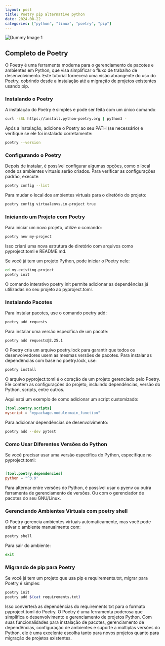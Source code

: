 ```yaml
---
layout: post
title: Poetry pip alternative python
date: 2024-08-22
categories: ["python", "linux", "poetry", "pip"]
---
```

![Dummy Image 1](https://picsum.photos/1366/768)

## Completo de Poetry

O Poetry é uma ferramenta moderna para o gerenciamento de pacotes e ambientes em Python, que visa simplificar o fluxo de trabalho de desenvolvimento. Este tutorial fornecerá uma visão abrangente do uso do Poetry, cobrindo desde a instalação até a migração de projetos existentes usando pip.

### Instalando o Poetry

A instalação do Poetry é simples e pode ser feita com um único comando:

```sh
curl -sSL https://install.python-poetry.org | python3 -
```

Após a instalação, adicione o Poetry ao seu PATH (se necessário) e verifique se ele foi instalado corretamente:


```sh
poetry --version
```


### Configurando o Poetry

Depois de instalar, é possível configurar algumas opções, como o local onde os ambientes virtuais serão criados. Para verificar as configurações padrão, execute:

```sh
poetry config --list
```
Para mudar o local dos ambientes virtuais para o diretório do projeto:

```sh
poetry config virtualenvs.in-project true
```

### Iniciando um Projeto com Poetry

Para iniciar um novo projeto, utilize o comando:

```sh
poetry new my-project
```

Isso criará uma nova estrutura de diretório com arquivos como pyproject.toml e README.md.


Se você já tem um projeto Python, pode iniciar o Poetry nele:

```sh
cd my-existing-project
poetry init
```

O comando interativo poetry init permite adicionar as dependências já utilizadas no seu projeto ao pyproject.toml.

### Instalando Pacotes

Para instalar pacotes, use o comando poetry add:

```sh
poetry add requests
```
Para instalar uma versão específica de um pacote:

``` sh
poetry add requests@2.25.1
```


O Poetry cria um arquivo poetry.lock para garantir que todos os desenvolvedores usem as mesmas versões de pacotes. Para instalar as dependências com base no poetry.lock, use:

```sh
poetry install
```


O arquivo pyproject.toml é o coração de um projeto gerenciado pelo Poetry. Ele contém as configurações do projeto, incluindo dependências, versão do Python, scripts, entre outros.

Aqui está um exemplo de como adicionar um script customizado:

```toml
[tool.poetry.scripts]
myscript = "mypackage.module:main_function"
```
Para adicionar dependências de desenvolvimento:

```sh
poetry add --dev pytest
```
### Como Usar Diferentes Versões do Python

Se você precisar usar uma versão específica do Python, especifique no pyproject.toml:

```toml

[tool.poetry.dependencies]
python = "^3.9"
```

Para alternar entre versões do Python, é possível usar o pyenv ou outra ferramenta de gerenciamento de versões. Ou com o gerenciador de pacotes do seu GNU/Linux.

### Gerenciando Ambientes Virtuais com poetry shell

O Poetry gerencia ambientes virtuais automaticamente, mas você pode ativar o ambiente manualmente com:

```sh
poetry shell
```
Para sair do ambiente:

```sh
exit
```

### Migrando de pip para Poetry

Se você já tem um projeto que usa pip e requirements.txt, migrar para Poetry é simples:

```sh
poetry init
poetry add $(cat requirements.txt)
```
Isso converterá as dependências do requirements.txt para o formato pyproject.toml do Poetry.
O Poetry é uma ferramenta poderosa que simplifica o desenvolvimento e gerenciamento de projetos Python. Com suas funcionalidades para instalação de pacotes, gerenciamento de dependências, configuração de ambientes e suporte a múltiplas versões do Python, ele é uma excelente escolha tanto para novos projetos quanto para migração de projetos existentes.

